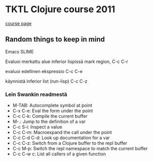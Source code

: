 # TKTL Clojure course 2011
[course page](http://wiki.helsinki.fi/display/lambda/Clojure-kurssi)


## Random things to keep in mind

Emacs SLIME

Evaluoi merkattu alue inferior lispissä
mark region, C-c C-r 

evaluoi edellinen ekspressio
C-c C-e

käynnistä inferior list (run-lisp)
C-c C-z

### Lein Swankin readmestä

* M-TAB: Autocomplete symbol at point
* C-x C-e: Eval the form under the point
* C-c C-k: Compile the current buffer
* M-.: Jump to the definition of a var
* C-c S-i: Inspect a value
* C-c C-m: Macroexpand the call under the point
* C-c C-d C-d: Look up documentation for a var
* C-c C-z: Switch from a Clojure buffer to the repl buffer
* C-c M-p: Switch the repl namespace to match the current buffer
* C-c C-w c: List all callers of a given function